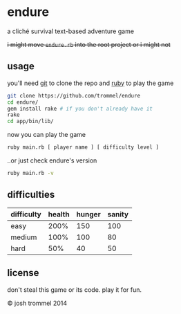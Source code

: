endure
=====
a cliché survival text-based adventure game

~~i might move `endure.rb` into the root project or i might not~~

usage
-----

you'll need [git](http://git-scm.com/) to clone the repo
and [ruby](https://www.ruby-lang.org/en/) to play the game

```bash
git clone https://github.com/trommel/endure
cd endure/
gem install rake # if you don't already have it
rake
cd app/bin/lib/
```

now you can play the game

```bash
ruby main.rb [ player name ] [ difficulty level ]
```

..or just check endure's version

```bash
ruby main.rb -v
```

difficulties
-------------

| difficulty | health | hunger | sanity |
|------------|--------|--------|--------|
| easy       | 200%   | 150    | 100    |
| medium     | 100%   | 100    | 80     |
| hard       | 50%    | 40     | 50     |

license
-------

don't steal this game or its code. play it for fun.

© josh trommel 2014
